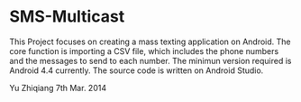 SMS-Multicast
=============
This Project focuses on creating a mass texting application on Android.
The core function is importing a CSV file, which includes the phone numbers and the messages to send to each number.
The minimun version required is Android 4.4 currently.
The source code is written on Android Studio.

Yu Zhiqiang
7th Mar. 2014
